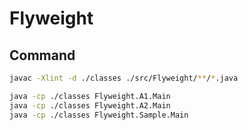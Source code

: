 # Flyweight

## Command

```sh
javac -Xlint -d ./classes ./src/Flyweight/**/*.java

java -cp ./classes Flyweight.A1.Main
java -cp ./classes Flyweight.A2.Main
java -cp ./classes Flyweight.Sample.Main
```

